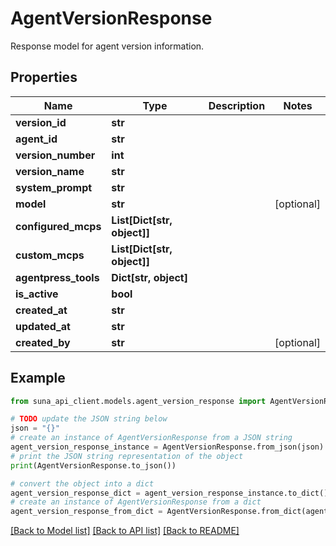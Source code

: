 # AgentVersionResponse

Response model for agent version information.

## Properties

Name | Type | Description | Notes
------------ | ------------- | ------------- | -------------
**version_id** | **str** |  | 
**agent_id** | **str** |  | 
**version_number** | **int** |  | 
**version_name** | **str** |  | 
**system_prompt** | **str** |  | 
**model** | **str** |  | [optional] 
**configured_mcps** | **List[Dict[str, object]]** |  | 
**custom_mcps** | **List[Dict[str, object]]** |  | 
**agentpress_tools** | **Dict[str, object]** |  | 
**is_active** | **bool** |  | 
**created_at** | **str** |  | 
**updated_at** | **str** |  | 
**created_by** | **str** |  | [optional] 

## Example

```python
from suna_api_client.models.agent_version_response import AgentVersionResponse

# TODO update the JSON string below
json = "{}"
# create an instance of AgentVersionResponse from a JSON string
agent_version_response_instance = AgentVersionResponse.from_json(json)
# print the JSON string representation of the object
print(AgentVersionResponse.to_json())

# convert the object into a dict
agent_version_response_dict = agent_version_response_instance.to_dict()
# create an instance of AgentVersionResponse from a dict
agent_version_response_from_dict = AgentVersionResponse.from_dict(agent_version_response_dict)
```
[[Back to Model list]](../README.md#documentation-for-models) [[Back to API list]](../README.md#documentation-for-api-endpoints) [[Back to README]](../README.md)


